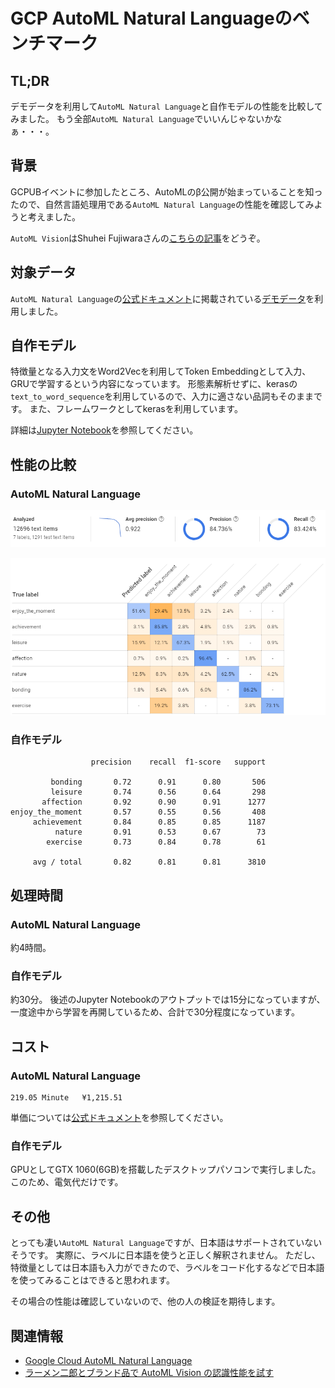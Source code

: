 # GCP AutoML Natural Languageのベンチマーク

## TL;DR

デモデータを利用して`AutoML Natural Language`と自作モデルの性能を比較してみました。
もう全部`AutoML Natural Language`でいいんじゃないかなぁ・・・。

## 背景

GCPUBイベントに参加したところ、AutoMLのβ公開が始まっていることを知ったので、自然言語処理用である`AutoML Natural Language`の性能を確認してみようと考えました。

`AutoML Vision`はShuhei Fujiwaraさんの[こちらの記事](https://cloudplatform-jp.googleblog.com/2018/03/automl-vision-in-action-from-ramen-to-branded-goods.html)をどうぞ。

## 対象データ

`AutoML Natural Language`の[公式ドキュメント](https://cloud.google.com/natural-language/automl/docs/quickstart?hl=ja)に掲載されている[デモデータ](https://cloud.google.com/natural-language/automl/docs/sample/happiness.csv?hl=ja)を利用しました。

## 自作モデル

特徴量となる入力文をWord2Vecを利用してToken Embeddingとして入力、GRUで学習するという内容になっています。
形態素解析せずに、kerasの`text_to_word_sequence`を利用しているので、入力に適さない品詞もそのままです。
また、フレームワークとしてkerasを利用しています。

詳細は[Jupyter Notebook](https://github.com/lhideki/automl-test/blob/master/train.ipynb)を参照してください。

## 性能の比較

### AutoML Natural Language

![](images/image1.png)

![](images/image2.png)

### 自作モデル

```
                  precision    recall  f1-score   support

         bonding       0.72      0.91      0.80       506
         leisure       0.74      0.56      0.64       298
       affection       0.92      0.90      0.91      1277
enjoy_the_moment       0.57      0.55      0.56       408
     achievement       0.84      0.85      0.85      1187
          nature       0.91      0.53      0.67        73
        exercise       0.73      0.84      0.78        61

     avg / total       0.82      0.81      0.81      3810
```

## 処理時間

### AutoML Natural Language

約4時間。

### 自作モデル

約30分。
後述のJupyter Notebookのアウトプットでは15分になっていますが、一度途中から学習を再開しているため、合計で30分程度になっています。

## コスト

### AutoML Natural Language

```
219.05 Minute	¥1,215.51
```

単価については[公式ドキュメント](https://cloud.google.com/natural-language/automl/pricing?hl=ja)を参照してください。

### 自作モデル

GPUとしてGTX 1060(6GB)を搭載したデスクトップパソコンで実行しました。
このため、電気代だけです。

## その他

とっても凄い`AutoML Natural Language`ですが、日本語はサポートされていないそうです。
実際に、ラベルに日本語を使うと正しく解釈されません。
ただし、特徴量としては日本語も入力ができたので、ラベルをコード化するなどで日本語を使ってみることはできると思われます。

その場合の性能は確認していないので、他の人の検証を期待します。

## 関連情報

* [Google Cloud AutoML Natural Language](https://cloud.google.com/natural-language/automl/docs/?hl=ja)
* [ラーメン二郎とブランド品で AutoML Vision の認識性能を試す](https://cloudplatform-jp.googleblog.com/2018/03/automl-vision-in-action-from-ramen-to-branded-goods.html)
